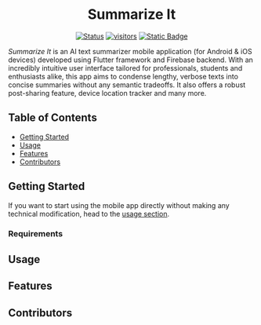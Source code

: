 # <h1 align = "center"> Summarize It</h1>
<!-- + _Note: This mobile app was developed as part of the CSE-618 course of Computer Science and Engineering, University of Chittagong. -->

<div align="center">

[![Status](https://img.shields.io/badge/stable_release-v1.0.0-blue)](https://img.shields.io/badge/stable_release-v1.0.0-blue)
[![visitors](https://visitor-badge.laobi.icu/badge?page_id=ImranIF.R_kgDOLHQ8kg&left_color=red&right_color=green)](https://visitor-badge.laobi.icu/badge?page_id=ImranIF.R_kgDOLHQ8kg&left_color=red&right_color=green)
[![Static Badge](https://img.shields.io/badge/license-MIT-blue)](https://img.shields.io/badge/license-MIT-blue)

</div>

*Summarize It* is an AI text summarizer mobile application (for Android & iOS devices) developed using Flutter framework and Firebase backend. With an incredibly intuitive user interface tailored for professionals, students and enthusiasts alike, this app aims to condense lengthy, verbose texts into concise summaries without any semantic tradeoffs. It also offers a robust post-sharing feature, device location tracker and many more. 

## Table of Contents
 - [Getting Started](#getting-started)
 - [Usage](#usage)
 - [Features](#features)
 - [Contributors](#contributors)

 ## Getting Started

If you want to start using the mobile app directly without making any technical modification, head to the [usage section](#usage).
 ### Requirements

 ## Usage
 
 ## Features

 <!-- that streamlines the complex ... while offering . -->

 ## Contributors

